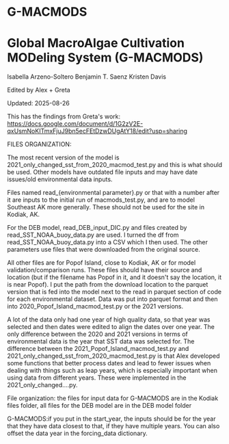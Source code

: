 # G-MACMODS
Global MacroAlgae Cultivation MODeling System (G-MACMODS)
============================================================================
Isabella Arzeno-Soltero
Benjamin T. Saenz
Kristen Davis

Edited by Alex + Greta

Updated: 2025-08-26

This has the findings from Greta's work: https://docs.google.com/document/d/1G2zV2E-qxUsmNoKITmxFjuJ9bn5ecFEtDzwDUgAtY18/edit?usp=sharing

FILES ORGANIZATION:

The most recent version of the model is 2021_only_changed_sst_from_2020_macmod_test.py and this
is what should be used. Other models have outdated file inputs and may have date issues/old environmental
data inputs.

Files named read_{environmental parameter}.py or that with a number after it
are inputs to the initial run of macmods_test.py, and are to model Southeast AK 
more generally. These should not be used for the site in Kodiak, AK.

For the DEB model, read_DEB_input_DIC.py and files created by read_SST_NOAA_buoy_data.py
are used. I turned the df from read_SST_NOAA_buoy_data.py into a CSV which I then used. The
other parameters use files that were downloaded from the original source.

All other files are for Popof Island, close to Kodiak, AK or for model validation/comparison
runs. These files should have their source and location (but if the filename has Popof
in it, and it doesn't say the location, it is near Popof). I put the path from the download
location to the parquet version that is fed into the model next to the read in parquet section
of code for each environmental dataset. Data was put into parquet format
and then into 2020_Popof_Island_macmod_test.py or the 2021 versions. 

A lot of the data only had one year of high quality data, so that year was selected and then dates were edited
to align the dates over one year. The only difference between the 2020 and 2021 versions 
in terms of environmental data is the year that SST data was selected for. The difference
between the 2021_Popof_Island_macmod_test.py and 2021_only_changed_sst_from_2020_macmod_test.py
is that Alex developed some functions that better process dates and lead to fewer issues
when dealing with things such as leap years, which is especially important when using data
from different years. These were implemented in the 2021_only_changed....py.

File organization: the files for input data for G-MACMODS are in the Kodiak files folder, all files for the
DEB model are in the DEB model folder

G-MACMODS:if you put in the start_year, the inputs should be for the year that they have data closest to that,
if they have multiple years. You can also offset the data year in the forcing_data dictionary.